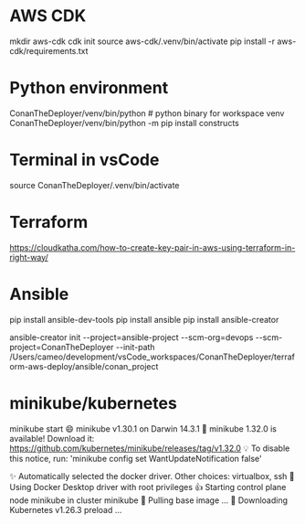 # AWS CDK
mkdir aws-cdk
cdk init
source aws-cdk/.venv/bin/activate
pip install -r aws-cdk/requirements.txt


# Python environment

ConanTheDeployer/venv/bin/python  # python binary for workspace venv
ConanTheDeployer/venv/bin/python -m pip install constructs

# Terminal in vsCode
source ConanTheDeployer/.venv/bin/activate


# Terraform
https://cloudkatha.com/how-to-create-key-pair-in-aws-using-terraform-in-right-way/


# Ansible
pip install ansible-dev-tools
pip install ansible
pip install ansible-creator

ansible-creator init --project=ansible-project --scm-org=devops --scm-project=ConanTheDeployer --init-path /Users/cameo/development/vsCode_workspaces/ConanTheDeployer/terraform-aws-deploy/ansible/conan_project


# minikube/kubernetes
minikube start
😄  minikube v1.30.1 on Darwin 14.3.1
🎉  minikube 1.32.0 is available! Download it: https://github.com/kubernetes/minikube/releases/tag/v1.32.0
💡  To disable this notice, run: 'minikube config set WantUpdateNotification false'

✨  Automatically selected the docker driver. Other choices: virtualbox, ssh
📌  Using Docker Desktop driver with root privileges
👍  Starting control plane node minikube in cluster minikube
🚜  Pulling base image ...
💾  Downloading Kubernetes v1.26.3 preload ...